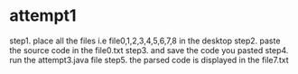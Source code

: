 # attempt1 
step1. place all the files i.e file0,1,2,3,4,5,6,7,8 in the desktop
step2. paste the source code in the file0.txt
step3. and save the code you pasted 
step4. run the attempt3.java file
step5. the parsed code is displayed in the file7.txt

